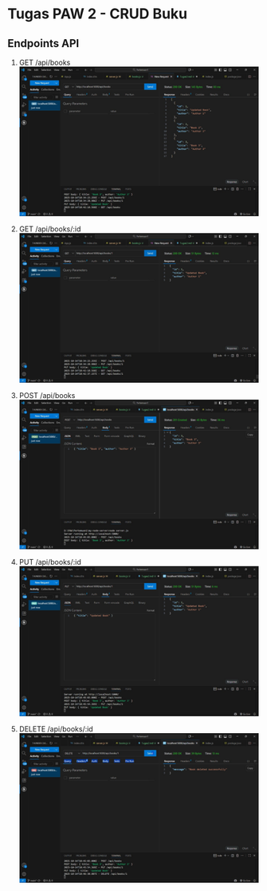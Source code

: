 # Tugas PAW 2 - CRUD Buku

## Endpoints API
1. GET /api/books
   ![Screenshot GET all books](./images/get_mengambil_semua_buku.jpg) 

2. GET /api/books/:id
  ![Screenshot GET book by ID](./images/get_mengambil_buku_dengan_id_1.jpg)

3. POST /api/books
   ![Screenshot POST book](./images/post_membuat_buku_baru.jpg)

4. PUT /api/books/:id
   ![Screenshot PUT book](./images/put_update_buku.jpg)

5. DELETE /api/books/:id
   ![Screenshot DELETE book](./images/delete_hapus_buku.jpg)
